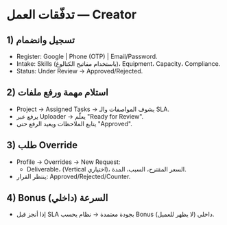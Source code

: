 # تدفّقات العمل — Creator

## 1) تسجيل وانضمام
- Register: Google | Phone (OTP) | Email/Password.
- Intake: Skills (باستخدام مفاتيح الكتالوغ)، Equipment، Capacity، Compliance.
- Status: Under Review → Approved/Rejected.

## 2) استلام مهمة ورفع ملفات
- Project → Assigned Tasks → يشوف المواصفات والـ SLA.
- يرفع عبر Uploader → يعلّم "Ready for Review".
- يتابع الملاحظات ويعيد الرفع حتى "Approved".

## 3) طلب Override
- Profile → Overrides → New Request:
  - Deliverable، (Vertical اختياري)، السعر المقترح، السبب، المدة.
- ينتظر القرار: Approved/Rejected/Counter.

## 4) Bonus السرعة (داخلي)
- إذا أنجز قبل SLA بجودة معتمدة → نظام يحسب Bonus داخلي (لا يظهر للعميل).
